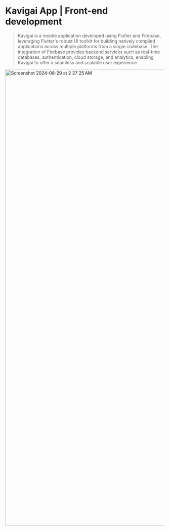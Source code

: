 # Kavigai App | Front-end development
>Kavigai is a mobile application developed using Flutter and Firebase, leveraging Flutter's robust UI toolkit for building natively compiled applications across multiple platforms from a single codebase. The integration of Firebase provides backend services such as real-time databases, authentication, cloud storage, and analytics, enabling Kavigai to offer a seamless and scalable user experience. 

<img width="1440" alt="Screenshot 2024-08-29 at 2 27 25 AM" src="https://github.com/user-attachments/assets/1de4996c-70df-478f-8a4d-dc0a9c018379">
